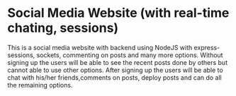 # Social Media Website (with real-time chating, sessions)

This is a social media website with backend using NodeJS with express-sessions, sockets, commenting on posts and many more options.
Without signing up the users will be able to see the recent posts done by others but cannot able to use other options. After signing up the users will be able to chat with his/her friends,comments on posts, deploy posts and can do all the remaining options.


